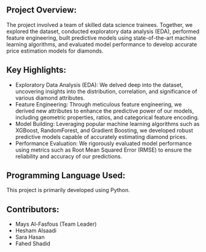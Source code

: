 ## Project Overview:

The project involved a team of skilled data science trainees. Together, we explored the dataset, conducted exploratory data analysis (EDA), performed feature engineering, built predictive models using state-of-the-art machine learning algorithms, and evaluated model performance to develop accurate price estimation models for diamonds.

## Key Highlights:

- Exploratory Data Analysis (EDA): We delved deep into the dataset, uncovering insights into the distribution, correlation, and significance of various diamond attributes.
- Feature Engineering: Through meticulous feature engineering, we derived new attributes to enhance the predictive power of our models, including geometric properties, ratios, and categorical feature encoding.
- Model Building: Leveraging popular machine learning algorithms such as XGBoost, RandomForest, and Gradient Boosting, we developed robust predictive models capable of accurately estimating diamond prices.
- Performance Evaluation: We rigorously evaluated model performance using metrics such as Root Mean Squared Error (RMSE) to ensure the reliability and accuracy of our predictions.

## Programming Language Used:

This project is primarily developed using Python.

## Contributors:

 - Mays Al-Fasfous (Team Leader)
 - Hesham Alsaadi
 - Sara Hasan
 - Fahed Shadid
